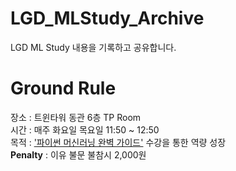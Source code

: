 # LGD_MLStudy_Archive
LGD ML Study 내용을 기록하고 공유합니다.

# Ground Rule

장소 : 트윈타워 동관 6층 TP Room <br>
시간 : 매주 화요일 목요일 11:50 ~ 12:50 <br>
목적 : ['파이썬 머신러닝 완벽 가이드'](https://www.inflearn.com/course/%ED%8C%8C%EC%9D%B4%EC%8D%AC-%EB%A8%B8%EC%8B%A0%EB%9F%AC%EB%8B%9D-%EC%99%84%EB%B2%BD%EA%B0%80%EC%9D%B4%EB%93%9C) 수강을 통한 역량 성장<br>
**Penalty** : 이유 불문 불참시 2,000원<br>

